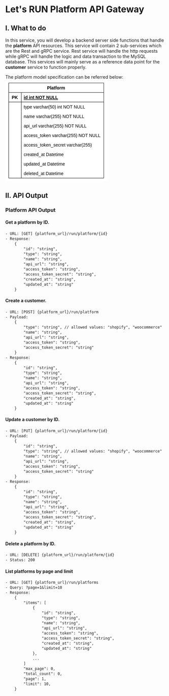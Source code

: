 # Let's RUN Platform API Gateway

## I. What to do
In this service, you will develop a backend server side functions that handle the **platform** API resources.
This service will contain 2 sub-services which are the Rest and gRPC service. Rest service will handle the http requests 
while gRPC will handle the logic and data transaction to the MySQL database. This services will mainly serve as a 
reference data point for the **customer** service to function properly.

The platform model specification can be referred below:
![platform model](./asset/platform.png)


## II. API Output
### Platform API Output
#### Get a platform by ID.
    - URL: [GET] {platform_url}/run/platform/{id}
    - Response: 
        {
            "id": "string",
            "type": "string",
            "name": "string",
            "api_url": "string",
            "access_token": "string",
            "access_token_secret": "string",
            "created_at": "string",
            "updated_at": "string"
        }
#### Create a customer.
    - URL: [POST] {platform_url}/run/platform
    - Payload:
        {
            "type": "string", // allowed values: "shopify", "woocommerce"
            "name": "string",
            "api_url": "string",
            "access_token": "string",
            "access_token_secret": "string"
        }
    - Response:
        {
            "id": "string",
            "type": "string",
            "name": "string",
            "api_url": "string",
            "access_token": "string",
            "access_token_secret": "string",
            "created_at": "string",
            "updated_at": "string"
        }
#### Update a customer by ID.
    - URL: [PUT] {platform_url}/run/platform/{id}
    - Payload:
        {
            "id": "string",
            "type": "string", // allowed values: "shopify", "woocommerce"
            "name": "string",
            "api_url": "string",
            "access_token": "string",
            "access_token_secret": "string"
        }
    - Response:
        {
            "id": "string",
            "type": "string",
            "name": "string",
            "api_url": "string",
            "access_token": "string",
            "access_token_secret": "string",
            "created_at": "string",
            "updated_at": "string"
        }
#### Delete a platform by ID.
    - URL: [DELETE] {platform_url}/run/platform/{id}
    - Status: 200
#### List platforms by page and limit
    - URL: [GET] {platform_url}/run/platforms
    - Query: ?page=1&limit=10
    - Response:
        {
            "items": [
                {
                    "id": "string",
                    "type": "string",
                    "name": "string",
                    "api_url": "string",
                    "access_token": "string",
                    "access_token_secret": "string",
                    "created_at": "string",
                    "updated_at": "string"
                },
                ...
            ]
            "max_page": 0,
            "total_count": 0,
            "page": 1,
            "limit": 10,
        }